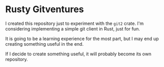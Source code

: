# Rusty Gitventures

I created this repository just to experiment with the `git2` crate. I'm considering implementing a simple git client in Rust, just for fun.

It is going to be a learning experience for the most part, but I may end up creating something useful in the end.

If I decide to create something useful, it will probably become its own repository.
